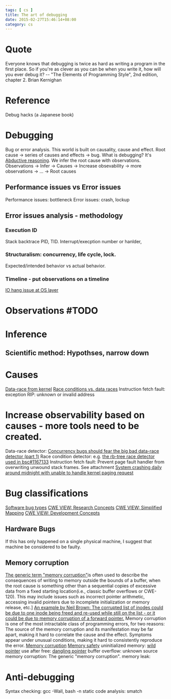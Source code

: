 ```yaml
---
tags: [ cs ] 
title: The art of debugging
date: 2015-02-27T15:46:14+08:00 
category: cs
---
```


# Quote
Everyone knows that debugging is twice as hard as writing a program in the first place. So if you're as clever as you can be when you write it, how will you ever debug it? -- "The Elements of Programming Style", 2nd edition, chapter 2. Brian Kernighan

# Reference
Debug hacks (a Japanese book)

# Debugging
Bug or error analysis.
This world is built on causality, cause and effect.
Root cause -> series of causes and effects -> bug.
What is debugging? It's [Abductive reasoning](https://en.wikipedia.org/wiki/Abductive_reasoning#Logic-based_abduction).
We infer the root cause with observations.
Observations -> Infer -> Causes -> Increase obsevability -> more observations -> ... -> Root causes
## Performance issues vs Error issues
Performance issues: bottleneck
Error issues: crash, lockup
## Error issues analysis - methodology
### Execution ID
Stack backtrace
PID, TID. Interrupt/execption number or hanlder, 

### Structuralism: concurrency, life cycle, lock.
Expected/intended behavior vs actual behavior.

### Timeline - put observations on a timeline 
[IO hang issue at OS layer](http://bugzilla.suse.com/show_bug.cgi?id=1163735)

# Observations #TODO

# Inference
## Scientific method: Hypothses, narrow down

# Causes
[Data-race from kernel](http://www.infradead.org/~mchehab/kernel_docs/dev-tools/kcsan.html#data-races)
[Race conditions vs. data races](https://lwn.net/Articles/804813/)
Instruction fetch fault: exception RIP: unknown or invalid address

# Increase observability based on causes - more tools need to be created.
Data-race detector: [Concurrency bugs should fear the big bad data-race detector (part 1)](https://lwn.net/Articles/816850/)
Race condition detector: e.g. [the rb-tree race detector used in bsc#1167133](https://www.redhat.com/archives/crash-utility/2007-September/msg00002.html)
Instruction fetch fault: Prevent page fault handler from overwriting unwound stack frames. See attachment [System crashing daily around midnight with unable to handle kernel paging request](http://bugzilla.suse.com/show_bug.cgi?id=1154385)

# Bug classifications
[Software bug types](https://en.wikipedia.org/wiki/Software_bug#Types)
[CWE VIEW: Research Concepts](https://cwe.mitre.org/data/definitions/1000.html)
[CWE VIEW: Simplified Mapping](https://cwe.mitre.org/data/definitions/1003.html)
[CWE VIEW: Development Concepts](https://cwe.mitre.org/data/definitions/699.html)
## Hardware Bugs
If this has only happened on a single physical machine, I suggest that machine be considered to be faulty.

## Memory corruption
[The generic term "memory corruption"](https://cwe.mitre.org/data/definitions/119.html)is often used to describe the consequences of writing to memory outside the bounds of a buffer, when the root cause is something other than a sequential copies of excessive data from a fixed starting location(i.e., classic buffer overflows or CWE-120). This may include issues such as incorrect pointer arithmetic, accessing invalid pointers due to incomplete initialization or memory release, etc.]
[An example by Neil Brown: The corrupted list of inodes could be due to one inode being freed and re-used while still on the list - or it could be due to memory corruption of a forward pointer.](https://bugzilla.suse.com/show_bug.cgi?id=1155930#c12)
Memory corruption is one of the most intractable class of programming errors, for two reasons:
The source of the memory corruption and its manifestation may be far apart, making it hard to correlate the cause and the effect.
Symptoms appear under unusual conditions, making it hard to consistently reproduce the error.
[Memory corruption](https://en.wikipedia.org/wiki/Memory_corruption)
[Memory safety](https://en.wikipedia.org/wiki/Memory_safety)
uninitialized memory: [wild pointer](https://en.wikipedia.org/wiki/Dangling_pointer#Cause_of_wild_pointers)
use after free: [dangling pointer](https://en.wikipedia.org/wiki/Dangling_pointer#Cause_of_dangling_pointers)
buffer overflow:
unknown source memory corruption: The generic "memory corruption".
memory leak:

# Anti-debugging
Syntax checking: gcc -Wall, bash -n
static code analysis: smatch
